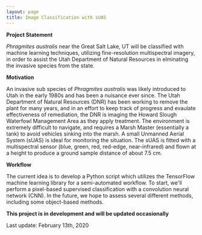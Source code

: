 ```yaml
---
layout: page
title: Image Classification with sUAS
---
```


**Project Statement**

*Phragmites australis* near the Great Salt Lake, UT will be classified with
machine learning techniques, utilizing fine-resolution multispectral imagery, in order
to assist the Utah Department of Natural Resources in elminating the invasive species 
from the state.

**Motivation**

An invasive sub species of *Phragmites australis* was likely introduced to Utah in the early
1980s and has been a nuisance ever since. The Utah Department of Natural Resources (DNR)
has been working to remove the plant for many years, and in an effort to keep track of progress
and evaulate effectiveness of remediation, the DNR is imaging the Howard Slough Waterfowl Management
Area as they apply treatment. The environment is extremely difficult to navigate, and requires
a Marsh Master (essentially a tank) to avoid vehicles sinking into the marsh. A small Unmanned
Aerial System (sUAS) is ideal for monitoring the situation. The sUAS is fitted with a multispectral 
sensor (blue, green, red, red-edge, near-infrared) and flown at a height to produce a ground sample
distance of about 7.5 cm. 

**Workflow**

The current idea is to develop a Python script which utilizes the TensorFlow machine learning
library for a semi-automated workflow. To start, we'll perform a pixel-based supervised 
classification with a convolution neural network (CNN). In the future, we hope to assess 
several different methods, including some object-based methods.

**This project is in development and will be updated occasionally**

Last update: February 13th, 2020
